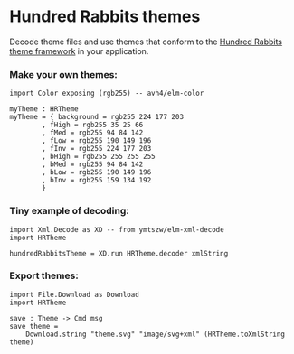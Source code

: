 # Hundred Rabbits themes

Decode theme files and use themes that conform to the [Hundred Rabbits theme framework](https://github.com/hundredrabbits/Themes) in your application.


### Make your own themes:

```
import Color exposing (rgb255) -- avh4/elm-color

myTheme : HRTheme
myTheme = { background = rgb255 224 177 203
        , fHigh = rgb255 35 25 66
        , fMed = rgb255 94 84 142
        , fLow = rgb255 190 149 196
        , fInv = rgb255 224 177 203
        , bHigh = rgb255 255 255 255
        , bMed = rgb255 94 84 142
        , bLow = rgb255 190 149 196
        , bInv = rgb255 159 134 192
        }

```

### Tiny example of decoding:

```
import Xml.Decode as XD -- from ymtszw/elm-xml-decode
import HRTheme

hundredRabbitsTheme = XD.run HRTheme.decoder xmlString

```

### Export themes:

```
import File.Download as Download
import HRTheme

save : Theme -> Cmd msg
save theme =
    Download.string "theme.svg" "image/svg+xml" (HRTheme.toXmlString theme)


```
